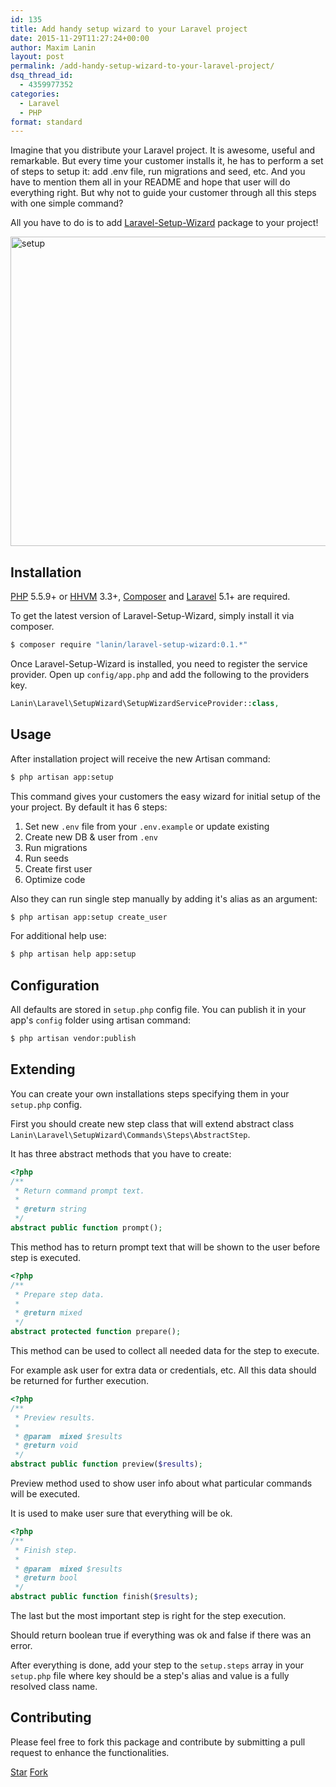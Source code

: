 ```yaml
---
id: 135
title: Add handy setup wizard to your Laravel project
date: 2015-11-29T11:27:24+00:00
author: Maxim Lanin
layout: post
permalink: /add-handy-setup-wizard-to-your-laravel-project/
dsq_thread_id:
  - 4359977352
categories:
  - Laravel
  - PHP
format: standard
---
```

Imagine that you distribute your Laravel project. It is awesome, useful and remarkable. But every time your customer installs it, he has to perform a set of steps to setup it: add .env file, run migrations and seed, etc. And you have to mention them all in your README and hope that user will do everything right. But why not to guide your customer through all this steps with one simple command?

All you have to do is to add [Laravel-Setup-Wizard](https://github.com/mlanin/laravel-setup-wizard) package to your project!

<img src="http://blog.lanin.me/wp-content/uploads/2015/11/setup-1024x528.png" alt="setup" width="960" height="495" class="alignnone size-large wp-image-138" />

<!-- more -->

## Installation

[PHP](https://php.net) 5.5.9+ or [HHVM](http://hhvm.com) 3.3+, [Composer](https://getcomposer.org) and [Laravel](http://laravel.com) 5.1+ are required.

To get the latest version of Laravel-Setup-Wizard, simply install it via composer.

```bash
$ composer require "lanin/laravel-setup-wizard:0.1.*"
```

Once Laravel-Setup-Wizard is installed, you need to register the service provider. Open up `config/app.php` and add the following to the providers key.

```php
Lanin\Laravel\SetupWizard\SetupWizardServiceProvider::class,
```

## Usage

After installation project will receive the new Artisan command:

```bash
$ php artisan app:setup
```

This command gives your customers the easy wizard for initial setup of the your project. By default it has 6 steps:

  1. Set new `.env` file from your `.env.example` or update existing
  2. Create new DB & user from `.env`
  3. Run migrations
  4. Run seeds
  5. Create first user
  6. Optimize code

Also they can run single step manually by adding it's alias as an argument:

```bash
$ php artisan app:setup create_user
```

For additional help use:

```bash
$ php artisan help app:setup
```

## Configuration

All defaults are stored in `setup.php` config file. You can publish it in your app's `config` folder using artisan command:

```bash
$ php artisan vendor:publish
```

## Extending

You can create your own installations steps specifying them in your `setup.php` config.

First you should create new step class that will extend abstract class `Lanin\Laravel\SetupWizard\Commands\Steps\AbstractStep`.

It has three abstract methods that you have to create:

```php
<?php
/**
 * Return command prompt text.
 *
 * @return string
 */
abstract public function prompt();
```

This method has to return prompt text that will be shown to the user before step is executed.

```php
<?php
/**
 * Prepare step data.
 *
 * @return mixed
 */
abstract protected function prepare();
```

This method can be used to collect all needed data for the step to execute.

For example ask user for extra data or credentials, etc. All this data should be returned for further execution.

```php
<?php
/**
 * Preview results.
 *
 * @param  mixed $results
 * @return void
 */
abstract public function preview($results);
```

Preview method used to show user info about what particular commands will be executed.

It is used to make user sure that everything will be ok.

```php
<?php
/**
 * Finish step.
 *
 * @param  mixed $results
 * @return bool
 */
abstract public function finish($results);
```

The last but the most important step is right for the step execution.

Should return boolean true if everything was ok and false if there was an error.

After everything is done, add your step to the `setup.steps` array in your `setup.php` file where key should be a step's alias and value is a fully resolved class name.

## Contributing

Please feel free to fork this package and contribute by submitting a pull request to enhance the functionalities.

<a class="github-button" href="https://github.com/mlanin/laravel-setup-wizard" data-icon="octicon-star" data-count-href="/mlanin/laravel-setup-wizard/stargazers" data-count-api="/repos/mlanin/laravel-setup-wizard#stargazers_count" data-count-aria-label="# stargazers on GitHub" aria-label="Star mlanin/laravel-setup-wizard on GitHub">Star</a> <a class="github-button" href="https://github.com/mlanin/laravel-setup-wizard/fork" data-icon="octicon-repo-forked" data-count-href="/mlanin/laravel-setup-wizard/network" data-count-api="/repos/mlanin/laravel-setup-wizard#forks_count" data-count-aria-label="# forks on GitHub" aria-label="Fork mlanin/laravel-setup-wizard on GitHub">Fork</a>
